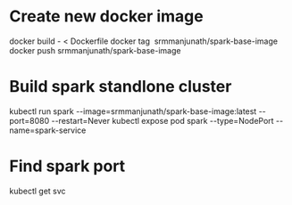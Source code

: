 # Create new docker image
docker build - < Dockerfile
docker tag <image id> srmmanjunath/spark-base-image
docker push srmmanjunath/spark-base-image

# Build spark standlone cluster
kubectl run spark --image=srmmanjunath/spark-base-image:latest --port=8080 --restart=Never
kubectl expose pod spark --type=NodePort --name=spark-service

# Find spark port 
kubectl get svc